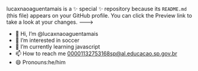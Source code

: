 lucaxnaoaguentamais is a ✨ special ✨ repository because its `README.md` (this file) appears on your GitHub profile.
You can click the Preview link to take a look at your changes.
--->

- 👋 Hi, I’m @lucaxnaoaguentamais
- 👀 I’m interested in soccer
- 🌱 I’m currently learning javascript
- 📫 How to reach me 00001132753168sp@al.educacao.sp.gov.br
- 😄 Pronouns:he/him


